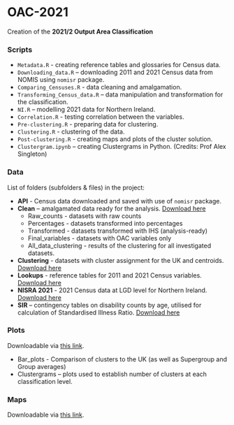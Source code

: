 # OAC-2021

Creation of the **2021/2 Output Area Classification**

### Scripts

- `Metadata.R` - creating reference tables and glossaries for Census data. 
- `Downloading_data.R` – downloading 2011 and 2021 Census data from NOMIS using `nomisr` package.
- `Comparing_Censuses.R` - data cleaning and amalgamation.
- `Transforming_Census_data.R` – data manipulation and transformation for the classification.
- `NI.R` – modelling 2021 data for Northern Ireland.
- `Correlation.R` - testing correlation between the variables.
- `Pre-clustering.R` - preparing data for clustering.
- `Clustering.R` - clustering of the data.
- `Post-clustering.R` - creating maps and plots of the cluster solution.
- `Clustergram.ipynb` – creating Clustergrams in Python. (Credits: Prof Alex Singleton)

### Data
List of folders (subfolders & files) in the project:

- **API** - Census data downloaded and saved with use of `nomisr` package.
- **Clean** – amalgamated data ready for the analysis. [Download here](https://liveuclac-my.sharepoint.com/:f:/g/personal/zcfajwy_ucl_ac_uk/EsUvZLiQsa1At6ORGJgMTIkBUzQslS52lsgZe_MjhEw-CQ?e=2DkvGy)
  - Raw_counts - datasets with raw counts
  - Percentages - datasets transformed into percentages
  - Transformed - datasets transformed with IHS (analysis-ready)
  - Final_variables - datasets with OAC variables only
  - All_data_clustering - results of the clustering for all investigated datasets.
- **Clustering** - datasets with cluster assignment for the UK and centroids. [Download here](https://liveuclac-my.sharepoint.com/:f:/g/personal/zcfajwy_ucl_ac_uk/EhLNiogo5IZHtH1NKikh8e4BaWhJoaTpOKek7vmEXY40Qg?e=meb4sI)
- **Lookups** - reference tables for 2011 and 2021 Census variables. [Download here](https://liveuclac-my.sharepoint.com/:f:/g/personal/zcfajwy_ucl_ac_uk/EopoRyd87XpCjTWeVkQky-QBIIXWU4omlWYrTy9CA2a68g?e=aHy5I0)
- **NISRA 2021** - 2021 Census data at LGD level for Northern Ireland. [Download here](https://liveuclac-my.sharepoint.com/:f:/g/personal/zcfajwy_ucl_ac_uk/EsNU1WxSz0pGkxG0OejUTD8Bz0uB7OOPWnjsLTmH-uiTjg?e=Hho4X7)
- **SIR** – contingency tables on disability counts by age, utilised for calculation of Standardised Illness Ratio. [Download here](https://liveuclac-my.sharepoint.com/:f:/g/personal/zcfajwy_ucl_ac_uk/EreqlG5R7-5PmVmDTdlAQ1YBwN1qZb-43FyTwPFksw2F7w?e=lzYp1B)

### Plots

Downloadable via [this link](https://liveuclac-my.sharepoint.com/:f:/g/personal/zcfajwy_ucl_ac_uk/Ejr-KcCj7qVIv4K6kTsH_90BlTw3kQvLsiP8P9k4Qjid5w?e=wEtlDz).

- Bar_plots - Comparison of clusters to the UK (as well as Supergroup and Group averages)
- Clustergrams – plots used to establish number of clusters at each classification level. 

### Maps

Downloadable via [this link](https://liveuclac-my.sharepoint.com/:f:/g/personal/zcfajwy_ucl_ac_uk/El562C0yOhlBlPTIKM8qx88BUfxrJM8rd3k2KlYCUeTA4g?e=UF0tZi).
